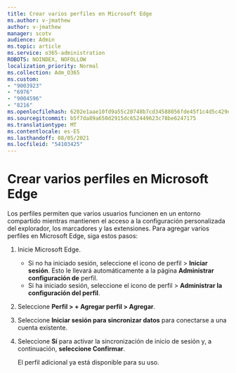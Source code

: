 ```yaml
---
title: Crear varios perfiles en Microsoft Edge
ms.author: v-jmathew
author: v-jmathew
manager: scotv
audience: Admin
ms.topic: article
ms.service: o365-administration
ROBOTS: NOINDEX, NOFOLLOW
localization_priority: Normal
ms.collection: Adm_O365
ms.custom:
- "9003923"
- "6976"
- "9004596"
- "8216"
ms.openlocfilehash: 6202e1aae10fd9a55c20748b7cd34588056fde45f1c4d5c429da651f7a9bb6a7
ms.sourcegitcommit: b5f7da89a650d2915dc652449623c78be6247175
ms.translationtype: MT
ms.contentlocale: es-ES
ms.lasthandoff: 08/05/2021
ms.locfileid: "54103425"
---
```

# <a name="create-multiple-profiles-in-microsoft-edge"></a>Crear varios perfiles en Microsoft Edge

Los perfiles permiten que varios usuarios funcionen en un entorno compartido mientras mantienen el acceso a la configuración personalizada del explorador, los marcadores y las extensiones. Para agregar varios perfiles en Microsoft Edge, siga estos pasos:

1. Inicie Microsoft Edge.
    - Si no ha iniciado sesión, seleccione el icono de perfil > **Iniciar sesión**. Esto le llevará automáticamente a la página **Administrar configuración de** perfil.
    - Si ha iniciado sesión, seleccione el icono de perfil > **Administrar la configuración del perfil**.
2. Seleccione **Perfil > + Agregar perfil > Agregar**.
3. Seleccione **Iniciar sesión para sincronizar datos** para conectarse a una cuenta existente.
4. Seleccione **Sí** para activar la sincronización de inicio de sesión y, a continuación, **seleccione Confirmar**.

    El perfil adicional ya está disponible para su uso.
